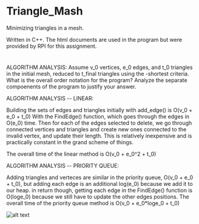 # Triangle_Mash
Minimizing triangles in a mesh. 

Written in C++. The html documents are used in the program but were provided by RPI for this assignment. 

#

ALGORITHM ANALYSIS: 
Assume v_0 vertices, e_0 edges, and t_0 triangles in the initial mesh,
reduced to t_final triangles using the -shortest criteria.  What is
the overall order notation for the program?  Analyze the separate
compoenents of the program to justify your answer.

ALGORITHM ANALYSIS -- LINEAR:

Building the sets of edges and triangles initially with add_edge() is O(v_0 + e_0 + t_0)
With the FindEdge() function, which goes through the edges in O(e_0) time.
Then for each of the edges selected to delete, we go through connected vertices and triangles and create 
		new ones connected to the invalid vertex, and update their length.
This is relatively inexpensive and is practically constant in the grand scheme of things. 

The overall time of the linear method is O(v_0 + e_0^2 + t_0)

ALGORITHM ANALYSIS -- PRIORITY QUEUE:

Adding triangles and verteces are similar in the priority queue, O(v_0 + e_0 + t_0), but adding each edge is an additional log(e_0)
		because we add it to our heap. in return though, getting each edge in the FindEdge() function is O(loge_0) because we 
		still have to update the other edges positions.
The overall time of the priority queue method is O(v_0 + e_0*loge_0 + t_0)

![alt text](https://raw.githubusercontent.com/hgrov52/Triangle_Mash/master/path/to/img.png)
